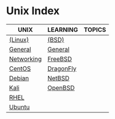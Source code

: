 # Unix Index

|UNIX|LEARNING|TOPICS|
|---|---|---|
|[(Linux)](linux-index)|[(BSD)](bsd-index)||
|[General](unix/linux/linux-general)|[General](unix/bsd/bsd-general) ||
|[Networking](unix/linux/linux-networking)|[FreeBSD](unix/bsd/bsd-freebsd)||
|[CentOS](unix/linux/linux-centos)|[DragonFly](unix/bsd/bsd-dragonfly)||
|[Debian](unix/linux/linux-debian)|[NetBSD](unix/bsd/bsd-netbsd)||
|[Kali](unix/linux/linux-kali)|[OpenBSD](unix/bsd/bsd-openbsd)||
|[RHEL](unix/linux/linux-rhel)|||
|[Ubuntu](unix/linux/linux-ubuntu)|||
